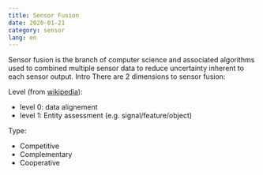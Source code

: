 ```yaml
---
title: Sensor Fusion
date: 2020-01-21
category: sensor
lang: en
---
```

Sensor fusion is the branch of computer science and associated algorithms used to combined multiple sensor data to reduce uncertainty inherent to each sensor output.
Intro
There are 2 dimensions to sensor fusion:

Level (from [wikipedia](https://en.wikipedia.org/wiki/Sensor_fusion#Levels)): 
* level 0: data alignement 
* level 1:  Entity assessment (e.g. signal/feature/object)

Type:
* Competitive
* Complementary
* Cooperative
